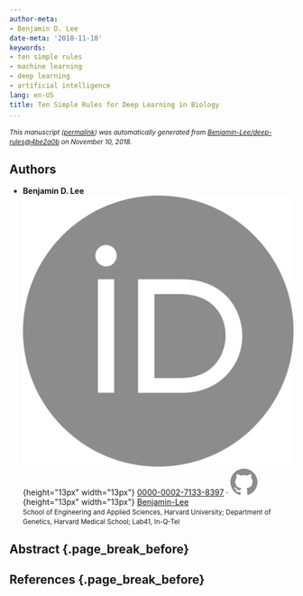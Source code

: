 ```yaml
---
author-meta:
- Benjamin D. Lee
date-meta: '2018-11-10'
keywords:
- ten simple rules
- machine learning
- deep learning
- artificial intelligence
lang: en-US
title: Ten Simple Rules for Deep Learning in Biology
...
```







<small><em>
This manuscript
([permalink](https://Benjamin-Lee.github.io/deep-rules/v/4be2a0b7c2e652f850fd816767ef682fe196cdfc/))
was automatically generated
from [Benjamin-Lee/deep-rules@4be2a0b](https://github.com/Benjamin-Lee/deep-rules/tree/4be2a0b7c2e652f850fd816767ef682fe196cdfc)
on November 10, 2018.
</em></small>

## Authors



+ **Benjamin D. Lee**<br>
    ![ORCID icon](images/orcid.svg){height="13px" width="13px"}
    [0000-0002-7133-8397](https://orcid.org/0000-0002-7133-8397)
    · ![GitHub icon](images/github.svg){height="13px" width="13px"}
    [Benjamin-Lee](https://github.com/Benjamin-Lee)<br>
  <small>
     School of Engineering and Applied Sciences, Harvard University; Department of Genetics, Harvard Medical School; Lab41, In-Q-Tel
  </small>



## Abstract {.page_break_before}




## References {.page_break_before}

<!-- Explicitly insert bibliography here -->
<div id="refs"></div>
